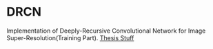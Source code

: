 # DRCN
Implementation of Deeply-Recursive Convolutional Network for Image Super-Resolution(Training Part). [Thesis Stuff](http://arxiv.org/abs/1511.04491)
